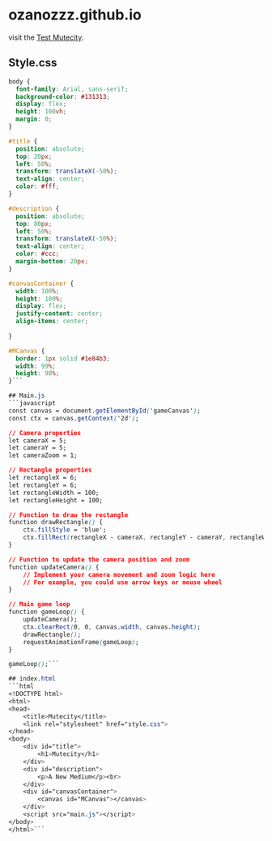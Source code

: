 # ozanozzz.github.io
visit the [Test Mutecity](https://ozanozzz.github.io).

## Style.css
```css
body {
  font-family: Arial, sans-serif;
  background-color: #131313;
  display: flex;
  height: 100vh;
  margin: 0;
}

#title {
  position: absolute;
  top: 20px;
  left: 50%;
  transform: translateX(-50%);
  text-align: center;
  color: #fff;
}

#description {
  position: absolute;
  top: 80px;
  left: 50%;
  transform: translateX(-50%);
  text-align: center;
  color: #ccc;
  margin-bottom: 20px;
}

#canvasContainer {
  width: 100%;
  height: 100%;
  display: flex; 
  justify-content: center; 
  align-items: center; 
  
}

#MCanvas {
  border: 1px solid #1e84b3;
  width: 99%;
  height: 98%;
}```

## Main.js
```javascript
const canvas = document.getElementById('gameCanvas');
const ctx = canvas.getContext('2d');

// Camera properties
let cameraX = 5;
let cameraY = 5;
let cameraZoom = 1;

// Rectangle properties
let rectangleX = 6;
let rectangleY = 6;
let rectangleWidth = 100;
let rectangleHeight = 100;

// Function to draw the rectangle
function drawRectangle() {
    ctx.fillStyle = 'blue';
    ctx.fillRect(rectangleX - cameraX, rectangleY - cameraY, rectangleWidth / cameraZoom, rectangleHeight / cameraZoom);
}

// Function to update the camera position and zoom
function updateCamera() {
    // Implement your camera movement and zoom logic here
    // For example, you could use arrow keys or mouse wheel
}

// Main game loop
function gameLoop() {
    updateCamera();
    ctx.clearRect(0, 0, canvas.width, canvas.height);
    drawRectangle();
    requestAnimationFrame(gameLoop);
}

gameLoop();```

## index.html
```html
<!DOCTYPE html>
<html>
<head>
    <title>Mutecity</title>
    <link rel="stylesheet" href="style.css">
</head>
<body>
    <div id="title">
        <h1>Mutecity</h1>
    </div>
    <div id="description">
        <p>A New Medium</p><br>
    </div>
    <div id="canvasContainer">
        <canvas id="MCanvas"></canvas>
    </div>
    <script src="main.js"></script>
</body>
</html>```
